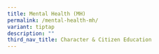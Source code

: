 ```yaml
---
title: Mental Health (MH)
permalink: /mental-health-mh/
variant: tiptap
description: ""
third_nav_title: Character & Citizen Education
---
```

